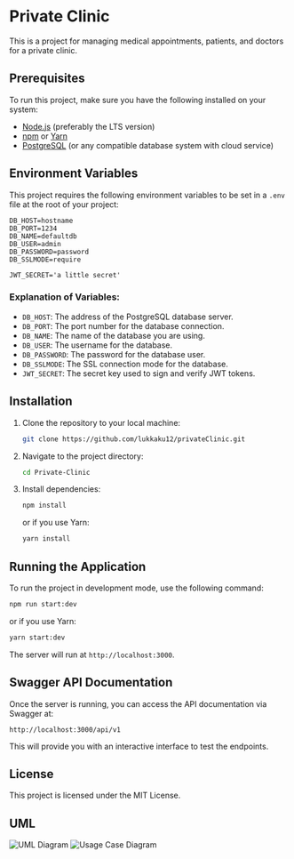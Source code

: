 
# Private Clinic

This is a project for managing medical appointments, patients, and doctors for a private clinic.

## Prerequisites

To run this project, make sure you have the following installed on your system:

- [Node.js](https://nodejs.org/) (preferably the LTS version)
- [npm](https://www.npmjs.com/) or [Yarn](https://yarnpkg.com/)
- [PostgreSQL](https://www.postgresql.org/) (or any compatible database system with cloud service)

## Environment Variables

This project requires the following environment variables to be set in a `.env` file at the root of your project:

```
DB_HOST=hostname
DB_PORT=1234
DB_NAME=defaultdb
DB_USER=admin
DB_PASSWORD=password
DB_SSLMODE=require

JWT_SECRET='a little secret'
```

### Explanation of Variables:

- `DB_HOST`: The address of the PostgreSQL database server.
- `DB_PORT`: The port number for the database connection.
- `DB_NAME`: The name of the database you are using.
- `DB_USER`: The username for the database.
- `DB_PASSWORD`: The password for the database user.
- `DB_SSLMODE`: The SSL connection mode for the database.
- `JWT_SECRET`: The secret key used to sign and verify JWT tokens.

## Installation

1. Clone the repository to your local machine:

   ```bash
   git clone https://github.com/lukkaku12/privateClinic.git
   ```

2. Navigate to the project directory:

   ```bash
   cd Private-Clinic
   ```

3. Install dependencies:

   ```bash
   npm install
   ```

   or if you use Yarn:

   ```bash
   yarn install
   ```

## Running the Application

To run the project in development mode, use the following command:

```bash
npm run start:dev
```

or if you use Yarn:

```bash
yarn start:dev
```

The server will run at `http://localhost:3000`.

## Swagger API Documentation

Once the server is running, you can access the API documentation via Swagger at:

```
http://localhost:3000/api/v1
```

This will provide you with an interactive interface to test the endpoints.

## License

This project is licensed under the MIT License.

## UML

![UML Diagram](uml-diagram.png)
![Usage Case Diagram](http://www.plantuml.com/plantuml/dpng/XP9DJiCm48NtFiMZAofHZe2Ae6ABXDJzr9wc8_cdiXqak0rduMAuReBIf4fNSMQ-cNcUvtNA57FhhBhB1tOCSjAG8fr3nEATjB3Fl00bz3zzyZMSlZLrFYhL8rWzuNxB4KRICNZPYHL31ePXAiffUGb_i6Mj9NYA7O8l74AaA664lWI_b-WAg2NJKjqQX5LNbLgRQOAonuuIrnBAeGYR5uDLTxa-aluxMYxL8tqT_zPID5seD2ETMxBoFP6pLCg7p8ZI73B2VdfTO6EH96LsX4-EiXTD9G2slI9mohy_0raAPMPfKK1BumNeu09y6E2FYht1IOTIPslhuZSfKybgdeWUKbi-AqqmZ6DdNBf0DgRahrCpGouNUTl5wqB6p-6wYh72SVdpm3_EP2rNp58jcPWuqw_wsR-oOyibIRFD7wfX2j3aTb8OIzLt150JkQ5uSexImCHrERNE_W40)